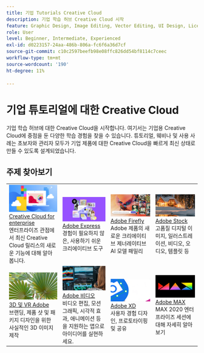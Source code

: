 ```yaml
---
title: 기업 Tutorials Creative Cloud
description: 기업 학습 허브 Creative Cloud 시작
feature: Graphic Design, Image Editing, Vector Editing, UI Design, Licensable Assets, Gen AI, Video Editing, 3D
role: User
level: Beginner, Intermediate, Experienced
exl-id: d0223157-24aa-486b-806a-fc6f6a36d7cf
source-git-commit: c10c2597beefb98e08ffc826dd54bf8114c7ceec
workflow-type: tm+mt
source-wordcount: '190'
ht-degree: 11%

---
```


# 기업 튜토리얼에 대한 Creative Cloud

기업 학습 허브에 대한 Creative Cloud을 시작합니다. 여기서는 기업용 Creative Cloud에 중점을 둔 다양한 학습 경험을 찾을 수 있습니다. 튜토리얼, 웨비나 및 사용 사례는 초보자와 관리자 모두가 기업 제품에 대한 Creative Cloud을 빠르게 최신 상태로 만들 수 있도록 설계되었습니다.

## 주제 찾아보기

<table style="table-layout:fixed">
<tr>
  <td>
    <a href="cce/overview-cce.md">
      <img alt="Creative Cloud for enterprise" src="assets/CCecard.png" />
    </a>
    <div>
    <a href="cce/overview-cce.md">Creative Cloud for enterprise</a>
    </div>
    엔터프라이즈 관점에서 최신 Creative Cloud 릴리스의 새로운 기능에 대해 알아봅니다.
    <br>
  </td>
  <td>
    <a href="express/overview-express.md">
      <img alt="Adobe Express" src="assets/Expresscard.png" />
    </a>
    <div>
    <a href="express/overview-express.md">Adobe Express</a>
    </div>
    경험이 필요하지 않은, 사용하기 쉬운 크리에이티브 도구
    <br>
  </td>
  <td>
    <a href="firefly/overview-firefly.md">
      <img alt="Adobe Firefly" src="assets/Fireflycard.png" />
    </a>
    <div>
    <a href="firefly/overview-firefly.md">Adobe Firefly</a>
    </div>
    Adobe 제품의 새로운 크리에이티브 제너레이티브 AI 모델 패밀리
    <br>
  </td>
  <td>
    <a href="stock/overview-stock.md">
      <img alt="Adobe Stock" src="assets/Stockcard.png" />
    </a>
    <div>
    <a href="stock/overview-stock.md">Adobe Stock</a>
    </div>
    고품질 디지털 이미지, 일러스트레이션, 비디오, 오디오, 템플릿 등
    <br>
  </td>
</tr>
  <td>
    <a href="3di/overview-3di.md">
      <img alt="Adobe 3D 및 VR" src="assets/3Dcard.png" />
    </a>
    <div>
    <a href="3di/overview-3di.md">3D 및 VR Adobe</a>
    </div>
    브랜딩, 제품 샷 및 패키지 디자인을 위한 사실적인 3D 이미지 제작
    <br>
  </td>
  <td>
    <a href="dva/overview-dva.md">
      <img alt="Adobe 비디오" src="assets/Videocard.png" />
    </a>
    <div>
    <a href="dva/overview-dva.md">Adobe 비디오</a>
    </div>
    비디오 편집, 모션 그래픽, 시각적 효과, 애니메이션 등을 지원하는 앱으로 아이디어를 실현하세요.
    <br>
  </td>
  <td>
    <a href="xd/overview-xd.md">
      <img alt="Adobe XD" src="assets/XDcard.png" />
    </a>
    <div>
    <a href="xd/overview-xd.md">Adobe XD</a>
    </div>
    사용자 경험 디자인, 프로토타이핑 및 공유
    <br>
  </td>
  <td>
    <a href="max/overview-max.md">
      <img alt="Adobe MAX" src="assets/Maxcard.png" />
    </a>
    <div>
    <a href="xd/overview-xd.md">Adobe MAX</a>
    </div>
    MAX 2020 엔터프라이즈 세션에 대해 자세히 알아보기
    <br>
  </td>
</tr>
</table>
